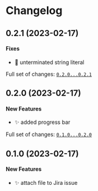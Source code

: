# Changelog

## 0.2.1 (2023-02-17)

#### Fixes

* :bug: unterminated string literal

Full set of changes: [`0.2.0...0.2.1`](https://github.com/Mcublog/jclip/compare/0.2.0...0.2.1)

## 0.2.0 (2023-02-17)

#### New Features

* :sparkles: added progress bar

Full set of changes: [`0.1.0...0.2.0`](https://github.com/Mcublog/jclip/compare/0.1.0...0.2.0)

## 0.1.0 (2023-02-17)

#### New Features

* :sparkles: attach file to Jira issue
